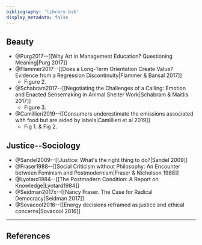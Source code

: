 ```yaml
---
bibliography: 'library.bib'
display_metadata: false
---
```


## Beauty

* @Purg2017--[[Why Art in Management Education? Questioning Meaning|Purg 2017]]
* @Flammer2017--[[Does a Long-Term Orientation Create Value? Evidence from a Regression Discontinuity|Flammer & Bansal 2017]]
    * Figure 2.
* @Schabram2017--[[Negotiating the Challenges of a Calling: Emotion and Enacted Sensemaking in Animal Shelter Work|Schabram & Maitlis 2017]]
    * Figure 3.
* @Camillieri2019--[[Consumers underestimate the emissions associated with food but are aided by labels|Camillieri et al 2019]]
    * Fig 1. & Fig 2.

## Justice--Sociology

* @Sandel2009--[[Justice: What's the right thing to do?|Sandel 2009]]
* @Fraser1988--[[Social Criticism without Philosophy: An Encounter between Feminism and Postmodernism|Fraser & Nicholson 1988]]
* @Lyotard1984--[[The Postmodern Condition: A Report on Knowledge|Lyotard1984]]
* @Seidman2017x--[[Nancy Fraser. The Case for Radical Democracy|Seidman 2017]]
* @Sovacool2016--[[Energy decisions reframed as justice and ethical concerns|Sovacool 2016]]

---

## References